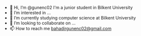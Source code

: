 - 👋 Hi, I’m @gunenc02 I'm a junior student in Bilkent University
- 👀 I’m interested in ...
- 🌱 I’m currently studying computer science at Bilkent University
- 💞️ I’m looking to collaborate on ...
- 📫 How to reach me bahadirgunenc02@gmail.com

<!---
gunenc02/gunenc02 is a ✨ special ✨ repository because its `README.md` (this file) appears on your GitHub profile.
You can click the Preview link to take a look at your changes.
--->
